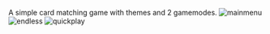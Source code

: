 A simple card matching game with themes and 2 gamemodes.
![mainmenu](https://github.com/Camperspro/Match-It-/assets/61707333/72a8cf75-b167-4ff3-8979-26549d119c25)
![endless](https://github.com/Camperspro/Match-It-/assets/61707333/974eafe7-c123-471b-8ae6-a772c1fda9cd)
![quickplay](https://github.com/Camperspro/Match-It-/assets/61707333/fd1476f6-1392-400b-90c8-d90ede26418f)

